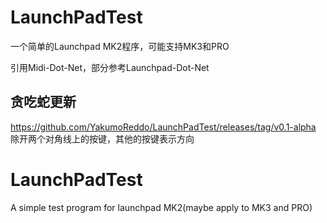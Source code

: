# LaunchPadTest
一个简单的Launchpad MK2程序，可能支持MK3和PRO

引用Midi-Dot-Net，部分参考Launchpad-Dot-Net

## 贪吃蛇更新
https://github.com/YakumoReddo/LaunchPadTest/releases/tag/v0.1-alpha
除开两个对角线上的按键，其他的按键表示方向

# LaunchPadTest
A simple test program for launchpad MK2(maybe apply to MK3 and PRO)
